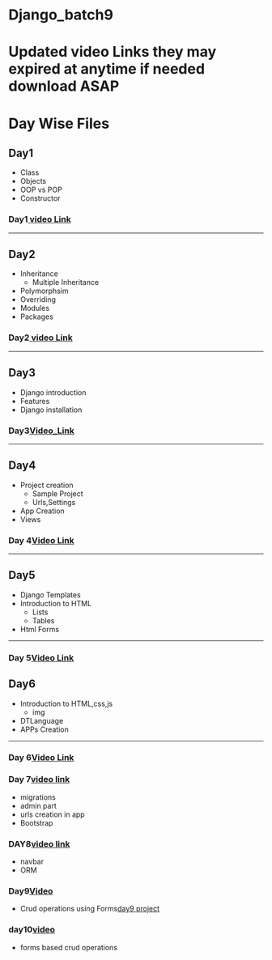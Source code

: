 # Django_batch9
# Updated video Links they may expired at anytime if needed download ASAP

# Day Wise Files

## Day1
- Class
- Objects
- OOP vs POP
- Constructor

### Day1[ video Link](https://transcripts.gotomeeting.com/#/s/5c80c37b7941ac79ca41f5687ec5cac554bf274a07df388ee694b03d29913959)


____
## Day2
- Inheritance 
  - Multiple Inheritance
- Polymorphsim
- Overriding
- Modules
- Packages

### Day2[ video Link](https://transcripts.gotomeeting.com/#/s/34e7f5e0b98b29357258cef35deaee7a8a5ae5f42db340009360fe48cf34505a)

____
## Day3
  - Django introduction
  - Features
  - Django installation
### Day3[Video_Link](https://transcripts.gotomeeting.com/#/s/6832495eb3ec89f2de8cbcf0a27e4c36b0ef74d7936722936bdae7540fea6d04)

 _____
 
 ## Day4
 - Project creation
    - Sample Project
    - Urls,Settings
 - App Creation
  - Views
### Day 4[Video Link](https://transcripts.gotomeeting.com/#/s/bb37d1c8328cd81e0d8e503784e01da42c66f315b410ec926bb43a8ec131fb62)

_____
## Day5
- Django Templates
- Introduction to HTML
  - Lists
  - Tables
- Html Forms
 _____
### Day 5[Video Link](https://transcripts.gotomeeting.com/#/s/0781165444da259fdf9c86f92c42b86728cddddf4d209b8e6a5f6680eb50cd5e)



## Day6
- Introduction to HTML,css,js
  - img
- DTLanguage
- APPs Creation

 _____
### Day 6[Video Link](https://transcripts.gotomeeting.com/#/s/95df815c28d38350611a1d21c1925894559f368de4e08e6b149bfabec69dce16)


### Day 7[video link](https://transcripts.gotomeeting.com/#/s/a067a162c8ed1e19010d9b9136d4a3634be9620aaa45d47d889552d6eb0044d2)
- migrations
- admin part
- urls creation in app
- Bootstrap
### DAY8[video link](https://transcripts.gotomeeting.com/#/s/32d48b6d23a7ab2b9b8aa073d631599b17ad035ffc48cf22d8a0ccbe3d2f26a0)
- navbar
- ORM

### Day9[Video](https://transcripts.gotomeeting.com/#/s/d4f71ae51e153b8bddefea7fea49813045e8383c36e4660fd63dff729b758ad7)
- Crud operations using Forms[day9 project](https://drive.google.com/drive/folders/1Lma8svi0XY30_Wa9No7jUFYyQdJO2mZ_?usp=sharing)
### day10[video](https://transcripts.gotomeeting.com/#/s/8c552ea19c35dee867958537ab6bf12329141ddf23ef1af46249fdd35149c8d4)
- forms based crud operations
